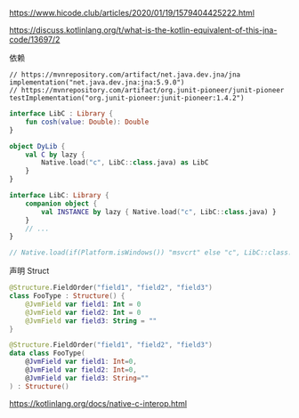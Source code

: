 https://www.hicode.club/articles/2020/01/19/1579404425222.html

https://discuss.kotlinlang.org/t/what-is-the-kotlin-equivalent-of-this-jna-code/13697/2

依赖

```
// https://mvnrepository.com/artifact/net.java.dev.jna/jna
implementation("net.java.dev.jna:jna:5.9.0")
// https://mvnrepository.com/artifact/org.junit-pioneer/junit-pioneer
testImplementation("org.junit-pioneer:junit-pioneer:1.4.2")
```



```kotlin
interface LibC : Library {
    fun cosh(value: Double): Double
}

object DyLib {
    val C by lazy {
        Native.load("c", LibC::class.java) as LibC
    }
}

interface LibC: Library {
    companion object {
        val INSTANCE by lazy { Native.load("c", LibC::class.java) }
    }
    // ...
}

// Native.load(if(Platform.isWindows()) "msvcrt" else "c", LibC::class.java) as LibC
```

声明 Struct

```kotlin
@Structure.FieldOrder("field1", "field2", "field3")
class FooType : Structure() {
    @JvmField var field1: Int = 0
    @JvmField var field2: Int = 0
    @JvmField var field3: String = ""
}

@Structure.FieldOrder("field1", "field2", "field3")
data class FooType(
    @JvmField var field1: Int=0,
    @JvmField var field2: Int=0,
    @JvmField var field3: String=""
) : Structure()
```



https://kotlinlang.org/docs/native-c-interop.html